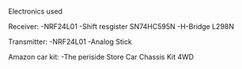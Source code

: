Electronics used 

Receiver:
  -NRF24L01
  -Shift resgister SN74HC595N
  -H-Bridge L298N
  
Transmitter:
  -NRF24L01
  -Analog Stick
  
Amazon car kit:
  -The periside Store Car Chassis Kit 4WD
